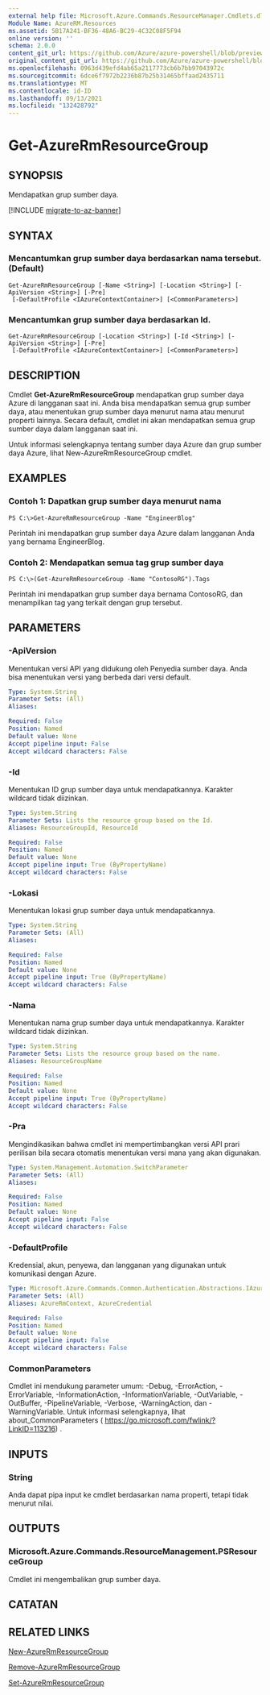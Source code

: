 ```yaml
---
external help file: Microsoft.Azure.Commands.ResourceManager.Cmdlets.dll-Help.xml
Module Name: AzureRM.Resources
ms.assetid: 5B17A241-BF36-48A6-BC29-4C32C08F5F94
online version: ''
schema: 2.0.0
content_git_url: https://github.com/Azure/azure-powershell/blob/preview/src/ResourceManager/Resources/Commands.Resources/help/Get-AzureRmResourceGroup.md
original_content_git_url: https://github.com/Azure/azure-powershell/blob/preview/src/ResourceManager/Resources/Commands.Resources/help/Get-AzureRmResourceGroup.md
ms.openlocfilehash: 0963d439efd4ab65a2117773cb6b7bb97043972c
ms.sourcegitcommit: 6dce6f7972b2236b87b25b31465bffaad2435711
ms.translationtype: MT
ms.contentlocale: id-ID
ms.lasthandoff: 09/13/2021
ms.locfileid: "132428792"
---
```

# Get-AzureRmResourceGroup

## SYNOPSIS
Mendapatkan grup sumber daya.

[!INCLUDE [migrate-to-az-banner](../../includes/migrate-to-az-banner.md)]

## SYNTAX

### Mencantumkan grup sumber daya berdasarkan nama tersebut. (Default)
```
Get-AzureRmResourceGroup [-Name <String>] [-Location <String>] [-ApiVersion <String>] [-Pre]
 [-DefaultProfile <IAzureContextContainer>] [<CommonParameters>]
```

### Mencantumkan grup sumber daya berdasarkan Id.
```
Get-AzureRmResourceGroup [-Location <String>] [-Id <String>] [-ApiVersion <String>] [-Pre]
 [-DefaultProfile <IAzureContextContainer>] [<CommonParameters>]
```

## DESCRIPTION
Cmdlet **Get-AzureRmResourceGroup** mendapatkan grup sumber daya Azure di langganan saat ini.
Anda bisa mendapatkan semua grup sumber daya, atau menentukan grup sumber daya menurut nama atau menurut properti lainnya.
Secara default, cmdlet ini akan mendapatkan semua grup sumber daya dalam langganan saat ini.

Untuk informasi selengkapnya tentang sumber daya Azure dan grup sumber daya Azure, lihat New-AzureRmResourceGroup cmdlet.

## EXAMPLES

### Contoh 1: Dapatkan grup sumber daya menurut nama
```
PS C:\>Get-AzureRmResourceGroup -Name "EngineerBlog"
```

Perintah ini mendapatkan grup sumber daya Azure dalam langganan Anda yang bernama EngineerBlog.

### Contoh 2: Mendapatkan semua tag grup sumber daya
```
PS C:\>(Get-AzureRmResourceGroup -Name "ContosoRG").Tags
```

Perintah ini mendapatkan grup sumber daya bernama ContosoRG, dan menampilkan tag yang terkait dengan grup tersebut.

## PARAMETERS

### -ApiVersion
Menentukan versi API yang didukung oleh Penyedia sumber daya.
Anda bisa menentukan versi yang berbeda dari versi default.

```yaml
Type: System.String
Parameter Sets: (All)
Aliases: 

Required: False
Position: Named
Default value: None
Accept pipeline input: False
Accept wildcard characters: False
```

### -Id
Menentukan ID grup sumber daya untuk mendapatkannya.
Karakter wildcard tidak diizinkan.

```yaml
Type: System.String
Parameter Sets: Lists the resource group based on the Id.
Aliases: ResourceGroupId, ResourceId

Required: False
Position: Named
Default value: None
Accept pipeline input: True (ByPropertyName)
Accept wildcard characters: False
```

### -Lokasi
Menentukan lokasi grup sumber daya untuk mendapatkannya.

```yaml
Type: System.String
Parameter Sets: (All)
Aliases: 

Required: False
Position: Named
Default value: None
Accept pipeline input: True (ByPropertyName)
Accept wildcard characters: False
```

### -Nama
Menentukan nama grup sumber daya untuk mendapatkannya.
Karakter wildcard tidak diizinkan.

```yaml
Type: System.String
Parameter Sets: Lists the resource group based on the name.
Aliases: ResourceGroupName

Required: False
Position: Named
Default value: None
Accept pipeline input: True (ByPropertyName)
Accept wildcard characters: False
```

### -Pra
Mengindikasikan bahwa cmdlet ini mempertimbangkan versi API prari perilisan bila secara otomatis menentukan versi mana yang akan digunakan.

```yaml
Type: System.Management.Automation.SwitchParameter
Parameter Sets: (All)
Aliases: 

Required: False
Position: Named
Default value: None
Accept pipeline input: False
Accept wildcard characters: False
```

### -DefaultProfile
Kredensial, akun, penyewa, dan langganan yang digunakan untuk komunikasi dengan Azure.

```yaml
Type: Microsoft.Azure.Commands.Common.Authentication.Abstractions.IAzureContextContainer
Parameter Sets: (All)
Aliases: AzureRmContext, AzureCredential

Required: False
Position: Named
Default value: None
Accept pipeline input: False
Accept wildcard characters: False
```

### CommonParameters
Cmdlet ini mendukung parameter umum: -Debug, -ErrorAction, -ErrorVariable, -InformationAction, -InformationVariable, -OutVariable, -OutBuffer, -PipelineVariable, -Verbose, -WarningAction, dan -WarningVariable. Untuk informasi selengkapnya, lihat about_CommonParameters ( https://go.microsoft.com/fwlink/?LinkID=113216) .

## INPUTS

### String
Anda dapat pipa input ke cmdlet berdasarkan nama properti, tetapi tidak menurut nilai.

## OUTPUTS

### Microsoft.Azure.Commands.ResourceManagement.PSResourceGroup
Cmdlet ini mengembalikan grup sumber daya.

## CATATAN

## RELATED LINKS

[New-AzureRmResourceGroup](./New-AzureRmResourceGroup.md)

[Remove-AzureRmResourceGroup](./Remove-AzureRmResourceGroup.md)

[Set-AzureRmResourceGroup](./Set-AzureRmResourceGroup.md)


